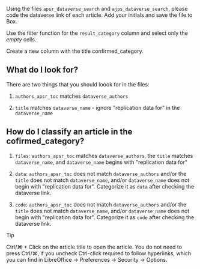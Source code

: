 Using the files `apsr_dataverse_search` and `ajps_dataverse_search`, please code the dataverse link of each article. Add your initials and save the file to Box.

Use the filter function for the `result_category` column and select only the _empty_ cells.

Create a new column with the title confirmed_category.

## What do I look for?
There are two things that you should loook for in the files:

1. `authors_apsr_toc` matches `dataverse_authors`

2. `title` matches `dataverse_name` - ignore "replication data for" in the `dataverse_name`

## How do I classify an article in the cofirmed_category?

1. `files`: `authors_apsr_toc` matches `dataverse_authors`, the `title` matches `dataverse_name`, and `dataverse_name` begins with "replication data for"

2. `data`: `authors_apsr_toc` does not match `dataverse_authors` and/or the `title` does not match `dataverse_name`, and/or `dataverse_name` does not begin with "replication data for". Categorize it as `data` after checking the dataverse link.

3. `code`: `authors_apsr_toc` does not match `dataverse_authors` and/or the `title` does not match `dataverse_name`, and/or `dataverse_name` does not begin with "replication data for". Categorize it as `code` after checking the dataverse link.


Tip

Ctrl/⌘ + Click on the article title to open the article. You do not need to press Ctrl/⌘, if you uncheck Ctrl-click required to follow hyperlinks, which you can find in LibreOffice -> Preferences -> Security -> Options.
